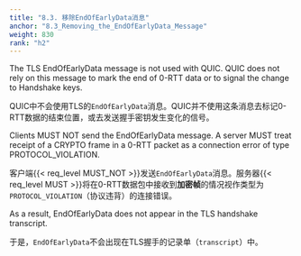```yaml
---
title: "8.3. 移除EndOfEarlyData消息"
anchor: "8.3_Removing_the_EndOfEarlyData_Message"
weight: 830
rank: "h2"
---
```


The TLS EndOfEarlyData message is not used with QUIC. QUIC does not rely on this message to mark the end of 0-RTT data or to signal the change to Handshake keys.

QUIC中不会使用TLS的`EndOfEarlyData`消息。QUIC并不使用这条消息去标记0-RTT数据的结束位置，或去发送握手密钥发生变化的信号。

Clients MUST NOT send the EndOfEarlyData message. A server MUST treat receipt of a CRYPTO frame in a 0-RTT packet as a connection error of type PROTOCOL_VIOLATION.

客户端{{< req_level MUST_NOT >}}发送`EndOfEarlyData`消息。服务器{{< req_level MUST >}}将在0-RTT数据包中接收到**加密帧**的情况视作类型为`PROTOCOL_VIOLATION`（协议违背）的连接错误。

As a result, EndOfEarlyData does not appear in the TLS handshake transcript.

于是，`EndOfEarlyData`不会出现在TLS握手的记录单（`transcript`）中。
